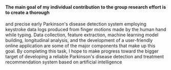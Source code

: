 ##
#### The main goal of my individual contribution to the group research effort is to create a thorough 
and precise early Parkinson's disease detection system employing keystroke data logs produced 
from finger motions made by the human hand while typing. Data collection, feature extraction, 
machine learning model building, longitudinal analysis, and the development of a user-friendly 
online application are some of the major components that make up this goal. By completing this 
task, I hope to make progress toward the bigger target of developing a reliable Parkinson's 
disease detection and treatment recommendation system based on artificial intelligence 
